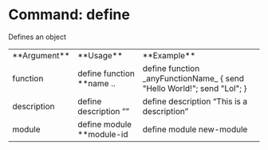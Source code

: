 # Command: define
Defines an object
<table>
  <tr>
   <td>**Argument**

   </td>
   <td>**Usage**

   </td>
   <td>**Example**

   </td>
  </tr>
  <tr>
   <td>function

   </td>
   <td>define function **name ..

   </td>
   <td>define function _anyFunctionName_ { send "Hello World!"; send "Lol"; }

   </td>
  </tr>
  <tr>
   <td>description

   </td>
   <td>define description ””

   </td>
   <td>define description “This is a description”

   </td>
  </tr>
  <tr>
   <td>module

   </td>
   <td>define module **module-id

   </td>
   <td>define module new-module

   </td>
  </tr></table>